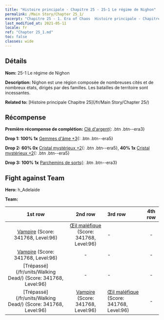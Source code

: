```yaml
---
title: "Histoire principale - Chapitre 25 - 25-1 Le régime de Nighon"
permalink: /Main Story/Chapter 25_1/
excerpt: "Chapitre 25 - 1. Era of Chaos  Histoire principale - Chapitre 25_1. 25-1 Le régime de Nighon"
last_modified_at: 2021-05-11
locale: fr
ref: "Chapter 25_1.md"
toc: false
classes: wide
---
```


## Détails

 **Nom:** 25-1 Le régime de Nighon

 **Description:** Nighon est une région composée de nombreuses cités et de nombreux états, dirigés par des familles. Les batailles de territoire sont incessantes.

 **Related to:** [Histoire principale Chapitre 25](/fr/Main Story/Chapter 25/)

## Récompense

 **Première récompense de complétion:** [Clé d'argent](/ItemsFR/con_693/){: .btn .btn--era3}

 **Drop 1:** **100% 1x** [Gemmes d'âme +3](/ItemsFR/mat_86/){: .btn .btn--era5}

 **Drop 2:** **60% 0x** [Cristal mystérieux +2](/ItemsFR/mat_80/){: .btn .btn--era5}, **40% 1x** [Cristal mystérieux +2](/ItemsFR/mat_80/){: .btn .btn--era5}

 **Drop 3:** **100% 1x** [Parchemins de sorts](/ItemsFR/con_694/){: .btn .btn--era3}


## Fight against Team
 **Hero:** h_Adelaide

 **Team:**


  | 1st row | 2nd row | 3rd row | 4th row |
  |:----:|:----:|:----|:----:|
  | [Vampire](/fr/units/Vampire/) (Score: 341768, Level:96)  | [Œil maléfique](/fr/units/Beholder/) (Score: 341768, Level:96)  | - | - |
  | [Vampire](/fr/units/Vampire/) (Score: 341768, Level:96)  | - | - | - |
  | [Trépassé](/fr/units/Walking Dead/) (Score: 341768, Level:96)  | - | - | - |
  | [Trépassé](/fr/units/Walking Dead/) (Score: 341768, Level:96)  | [Vampire](/fr/units/Vampire/) (Score: 341768, Level:96)  | [Œil maléfique](/fr/units/Beholder/) (Score: 341768, Level:96)  | - |


